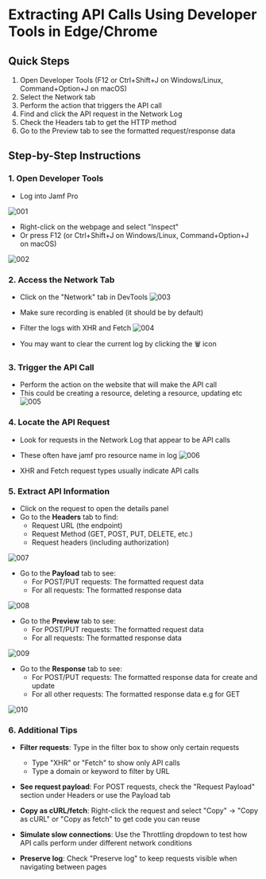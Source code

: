 # Extracting API Calls Using Developer Tools in Edge/Chrome

## Quick Steps

1. Open Developer Tools (F12 or Ctrl+Shift+J on Windows/Linux, Command+Option+J on macOS)
2. Select the Network tab
3. Perform the action that triggers the API call
4. Find and click the API request in the Network Log
5. Check the Headers tab to get the HTTP method
6. Go to the Preview tab to see the formatted request/response data

## Step-by-Step Instructions

### 1. Open Developer Tools

- Log into Jamf Pro

![001](/docs/screen_shots/debug_api_calls/001.png)

- Right-click on the webpage and select "Inspect"
- Or press F12 (or Ctrl+Shift+J on Windows/Linux, Command+Option+J on macOS)

![002](/docs/screen_shots/debug_api_calls/002.png)

### 2. Access the Network Tab

- Click on the "Network" tab in DevTools
![003](/docs/screen_shots/debug_api_calls/003.png)

- Make sure recording is enabled (it should be by default)
- Filter the logs with XHR and Fetch
![004](/docs/screen_shots/debug_api_calls/004.png)

- You may want to clear the current log by clicking the 🗑️ icon

### 3. Trigger the API Call

- Perform the action on the website that will make the API call
- This could be creating a resource, deleting a resource, updating etc
![005](/docs/screen_shots/debug_api_calls/005.png)

### 4. Locate the API Request

- Look for requests in the Network Log that appear to be API calls
- These often have jamf pro resource name in log
![006](/docs/screen_shots/debug_api_calls/006.png)

- XHR and Fetch request types usually indicate API calls

### 5. Extract API Information

- Click on the request to open the details panel
- Go to the **Headers** tab to find:
  - Request URL (the endpoint)
  - Request Method (GET, POST, PUT, DELETE, etc.)
  - Request headers (including authorization)

![007](/docs/screen_shots/debug_api_calls/007.png)

- Go to the **Payload** tab to see:
  - For POST/PUT requests: The formatted request data
  - For all requests: The formatted response data

![008](/docs/screen_shots/debug_api_calls/008.png)

- Go to the **Preview** tab to see:
  - For POST/PUT requests: The formatted request data
  - For all requests: The formatted response data

![009](/docs/screen_shots/debug_api_calls/009.png)

- Go to the **Response** tab to see:
  - For POST/PUT requests: The formatted response data for create and update
  - For all other requests: The formatted response data e.g for GET

![010](/docs/screen_shots/debug_api_calls/010.png)
  
### 6. Additional Tips

- **Filter requests**: Type in the filter box to show only certain requests
  - Type "XHR" or "Fetch" to show only API calls
  - Type a domain or keyword to filter by URL

- **See request payload**: For POST requests, check the "Request Payload" section under Headers or use the Payload tab

- **Copy as cURL/fetch**: Right-click the request and select "Copy" → "Copy as cURL" or "Copy as fetch" to get code you can reuse

- **Simulate slow connections**: Use the Throttling dropdown to test how API calls perform under different network conditions

- **Preserve log**: Check "Preserve log" to keep requests visible when navigating between pages